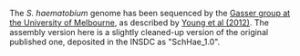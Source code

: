 [//]: # (Created by ./bin/manage_files.pl from ./species/Schistosoma_haematobium/PRJNA78265/Schistosoma_haematobium_PRJNA78265.assembly.html on Thu Jun 11 13:45:37 2020)
The _S. haematobium_ genome has been sequenced by the [Gasser group at the University of Melbourne](http://www.gasserlab.org/), as described by [Young et al (2012)](http://europepmc.org/abstract/MED/22246508). The assembly version here is a slightly cleaned-up version of the original published one, deposited in the INSDC as "SchHae_1.0".
